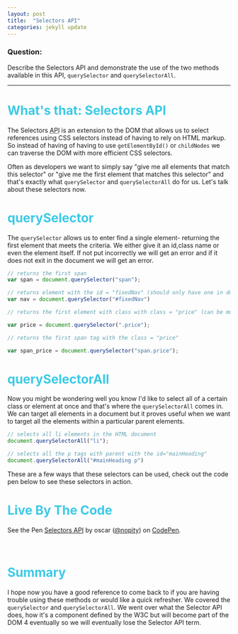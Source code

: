 ```yaml
---
layout: post
title:  "Selectors API"
categories: jekyll update
---
```


### Question:
Describe the Selectors API and demonstrate the use of the two methods available in this API, `querySelector` and `querySelectorAll`.

<hr>

 <h1 style="color:#3CCAE6">What's that: Selectors API</h1>

 The Selectors <abbr title="Application Program Interface">API</abbr> is an extension to the DOM that allows us to select references using CSS selectors instead of having to rely on HTML markup. So instead of having of having to use `getElementById()` or `childNodes` we can traverse the DOM with more efficient CSS selectors.

 Often as developers we want to simply say "give me all elements that match this selector" or "give me the first element that matches this selector" and that's exactly what `querySelector` and `querySelectorAll` do for us. Let's talk about these selectors now. 

  <h1 style="color:#3CCAE6">querySelector</h1>

  The `querySelector` allows us to enter find a single element- returning the first element that meets the criteria. We either give it an id,class name or even the element itself. If not put incorrectly we will get an error and if it does not exit in the document we will get an error. 

```javascript
// returns the first span
var span = document.querySelector("span");

// returns element with the id = "fixedNav" (should only have one in document for ids)
var nav = document.querySelector("#fixedNav")

// returns the first element with class with class = "price" (can be more than one)

var price = document.querySelector(".price");

// returns the first span tag with the class = "price"

var span_price = document.querySelector("span.price");
```


   <h1 style="color:#3CCAE6">querySelectorAll</h1>

Now you might be wondering well you know I'd like to select all of a certain class or element at once and that's where the `querySelectorAll` comes in. We can target all elements in a document but it proves useful when we want to target all the elements within a particular parent elements.

```javascript
// selects all li elements in the HTML document
document.querySelectorAll("li");

// selects all the p tags with parent with the id="mainHeading"
document.querySelectorAll("#mainHeading p")
```

These are a few ways that these selectors can be used, check out the code pen below to see these selectors in action. 


<h1 style="color:#3CCAE6">Live By The Code</h1>


<p data-height="333" data-theme-id="0" data-slug-hash="dpZPLo" data-default-tab="js,result" data-user="nopity" data-embed-version="2" class="codepen">See the Pen <a href="http://codepen.io/nopity/pen/dpZPLo/">Selectors API</a> by oscar (<a href="http://codepen.io/nopity">@nopity</a>) on <a href="http://codepen.io">CodePen</a>.</p>
<script async src="//assets.codepen.io/assets/embed/ei.js"></script>

   <br>

   <h1 style="color:#3CCAE6">Summary</h1>

   I hope now you have a good reference to come back to if you are having trouble using these methods or would like a quick refresher. We covered the  `querySelector` and `querySelectorAll`. We went over what the Selector API does, how it's a component defined by the W3C but will become part of the DOM 4 eventually so we will eventually lose the Selector API term. 

   <br>
